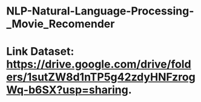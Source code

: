 # NLP-Natural-Language-Processing-_Movie_Recomender
# Link Dataset: https://drive.google.com/drive/folders/1sutZW8d1nTP5g42zdyHNFzrogWq-b6SX?usp=sharing.

